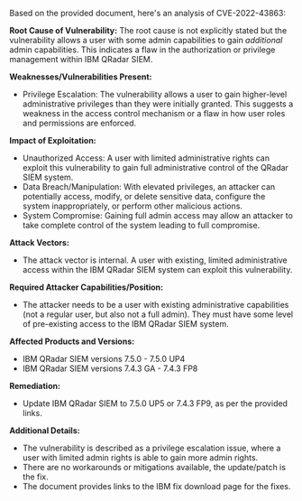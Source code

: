 Based on the provided document, here's an analysis of CVE-2022-43863:

**Root Cause of Vulnerability:**
The root cause is not explicitly stated but the vulnerability allows a user with some admin capabilities to gain *additional* admin capabilities. This indicates a flaw in the authorization or privilege management within IBM QRadar SIEM.

**Weaknesses/Vulnerabilities Present:**
- Privilege Escalation: The vulnerability allows a user to gain higher-level administrative privileges than they were initially granted. This suggests a weakness in the access control mechanism or a flaw in how user roles and permissions are enforced.

**Impact of Exploitation:**
- Unauthorized Access: A user with limited administrative rights can exploit this vulnerability to gain full administrative control of the QRadar SIEM system.
- Data Breach/Manipulation: With elevated privileges, an attacker can potentially access, modify, or delete sensitive data, configure the system inappropriately, or perform other malicious actions.
- System Compromise: Gaining full admin access may allow an attacker to take complete control of the system leading to full compromise.

**Attack Vectors:**
- The attack vector is internal. A user with existing, limited administrative access within the IBM QRadar SIEM system can exploit this vulnerability.

**Required Attacker Capabilities/Position:**
- The attacker needs to be a user with existing administrative capabilities (not a regular user, but also not a full admin). They must have some level of pre-existing access to the IBM QRadar SIEM system.

**Affected Products and Versions:**
- IBM QRadar SIEM versions 7.5.0 - 7.5.0 UP4
- IBM QRadar SIEM versions 7.4.3 GA - 7.4.3 FP8

**Remediation:**
- Update IBM QRadar SIEM to 7.5.0 UP5 or 7.4.3 FP9, as per the provided links.

**Additional Details:**
- The vulnerability is described as a privilege escalation issue, where a user with limited admin rights is able to gain more admin rights.
- There are no workarounds or mitigations available, the update/patch is the fix.
- The document provides links to the IBM fix download page for the fixes.